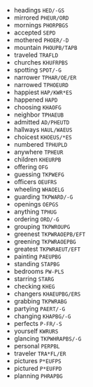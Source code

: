 * headings `HED/-GS`
* mirrored `PHEUR/ORD`
* mornings `PHORPBGS`
* accepted `SEPD`
* mothered `PHOER/-D`
* mountain `PHOUPB/TAPB`
* traveled `TRAFLD`
* churches `KHUFRPBS`
* spotting `SPOT/-G`
* narrower `TPHAR/OE/ER`
* narrowed `TPHOEURD`
* happiest `HAP/KWR*ES`
* happened `HAPD`
* choosing `KHAOFG`
* neighbor `TPHAEUB`
* admitted `AD/PHEUTD`
* hallways `HAUL/WAEUS`
* choicest `KHOEUS/*ES`
* numbered `TPHUPLD`
* anywhere `TPHEUR`
* children `KHEURPB`
* offering `OFG`
* guessing `TKPWEFG`
* officers `OEUFRS`
* wheeling `WHAOELG`
* guarding `TKPWARD/-G`
* openings `OEPGS`
* anything `TPHUG`
* ordering `ORD/-G`
* grouping `TKPWROUPG`
* greenest `TKPWRAOEPB/EFT`
* greening `TKPWRAOEPBG`
* greatest `TKPWRAEUT/EFT`
* painting `PAEUPBG`
* standing `STAPBG`
* bedrooms `PW-PLS`
* starring `STARG`
* checking `KHEG`
* changers `KHAEUPBG/ERS`
* grabbing `TKPWRABG`
* partying `PAERT/-G`
* changing `KHAPBG/-G`
* perfects `P-FR/-S`
* yourself `KWRURS`
* glancing `TKPWHRAPBS/-G`
* personal `PERPBL`
* traveler `TRA*FL/ER`
* pictures `P*EUFPS`
* pictured `P*EUFPD`
* planning `PHRAPBG`
